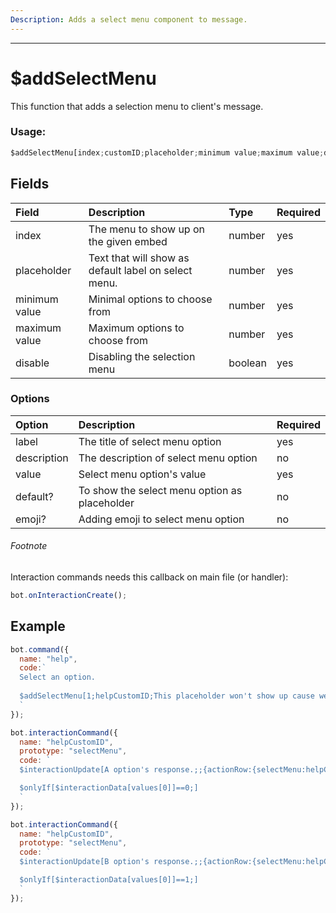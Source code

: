 ```yaml
---
Description: Adds a select menu component to message.
---
```

<hr>

# $addSelectMenu

This function that adds a selection menu to client's message.

### Usage: 
```js
$addSelectMenu[index;customID;placeholder;minimum value;maximum value;disable;label:description:value:default?:emoji?]
```
## Fields
| Field | Description | Type | Required |
| :--- | :--- | :--- | :--- |
| index | The menu to show up on the given embed | number | yes |
| placeholder | Text that will show as default label on select menu. | number | yes |
| minimum value | Minimal options to choose from | number | yes |
| maximum value | Maximum options to choose from | number | yes |
| disable | Disabling the selection menu | boolean | yes |

### Options
| Option | Description | Required |
| :--- | :--- | :--- |
| label | The title of select menu option | yes | 
| description | The description of select menu option | no | 
| value | Select menu option's value | yes | 
| default? | To show the select menu option as placeholder | no | 
| emoji? | Adding emoji to select menu option | no | 

###### Footnote
Interaction commands needs this callback on main file (or handler):
```js
bot.onInteractionCreate();
```

## Example
```javascript
bot.command({
  name: "help",
  code:`
  Select an option.
  
  $addSelectMenu[1;helpCustomID;This placeholder won't show up cause we have selected default field as yes;1;1;no;A Option:Description of A option:helpValue0:no:👋;B Option::helpValue1:yes]
  `
});

bot.interactionCommand({
  name: "helpCustomID",
  prototype: "selectMenu", 
  code: `
  $interactionUpdate[A option's response.;;{actionRow:{selectMenu:helpCustomID:Menu has been disabled:1:1:yes:{selectMenuOptions:This won't show up:helpValue0:Either this.:false}{selectMenuOptions:This won't show up either.:helpValue1:cause menu disabled.:false}}}]

  $onlyIf[$interactionData[values[0]]==0;]
  `
});

bot.interactionCommand({
  name: "helpCustomID",
  prototype: "selectMenu", 
  code: `
  $interactionUpdate[B option's response.;;{actionRow:{selectMenu:helpCustomID:Menu has been disabled:1:1:yes:{selectMenuOptions:This won't show up:helpValue0:Either this.:false}{selectMenuOptions:This won't show up either.:helpValue1:cause menu disabled.:false}}}]

  $onlyIf[$interactionData[values[0]]==1;]
  `
});
```

